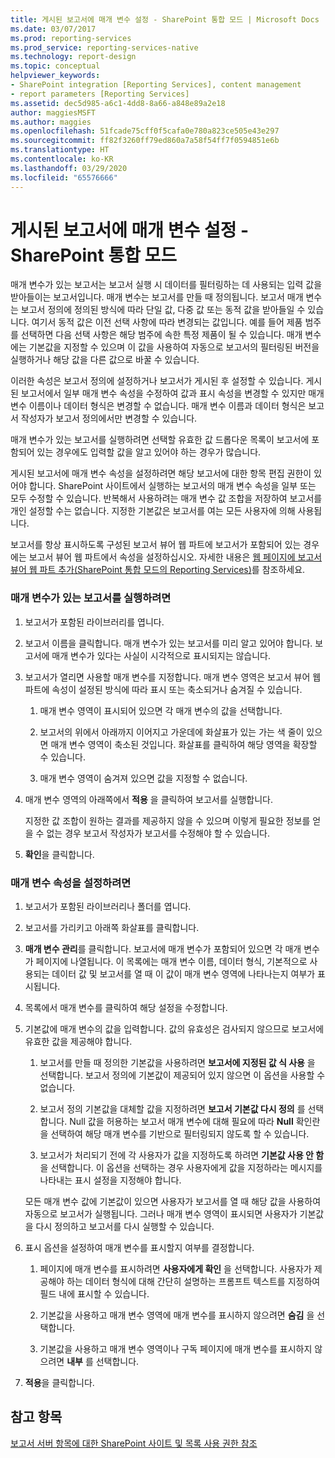 ```yaml
---
title: 게시된 보고서에 매개 변수 설정 - SharePoint 통합 모드 | Microsoft Docs
ms.date: 03/07/2017
ms.prod: reporting-services
ms.prod_service: reporting-services-native
ms.technology: report-design
ms.topic: conceptual
helpviewer_keywords:
- SharePoint integration [Reporting Services], content management
- report parameters [Reporting Services]
ms.assetid: dec5d985-a6c1-4dd8-8a66-a848e89a2e18
author: maggiesMSFT
ms.author: maggies
ms.openlocfilehash: 51fcade75cff0f5cafa0e780a823ce505e43e297
ms.sourcegitcommit: ff82f3260ff79ed860a7a58f54ff7f0594851e6b
ms.translationtype: HT
ms.contentlocale: ko-KR
ms.lasthandoff: 03/29/2020
ms.locfileid: "65576666"
---
```

# <a name="set-parameters-on-a-published-report---sharepoint-integrated-mode"></a>게시된 보고서에 매개 변수 설정 - SharePoint 통합 모드
  매개 변수가 있는 보고서는 보고서 실행 시 데이터를 필터링하는 데 사용되는 입력 값을 받아들이는 보고서입니다. 매개 변수는 보고서를 만들 때 정의됩니다. 보고서 매개 변수는 보고서 정의에 정의된 방식에 따라 단일 값, 다중 값 또는 동적 값을 받아들일 수 있습니다. 여기서 동적 값은 이전 선택 사항에 따라 변경되는 값입니다. 예를 들어 제품 범주를 선택하면 다음 선택 사항은 해당 범주에 속한 특정 제품이 될 수 있습니다. 매개 변수에는 기본값을 지정할 수 있으며 이 값을 사용하여 자동으로 보고서의 필터링된 버전을 실행하거나 해당 값을 다른 값으로 바꿀 수 있습니다.  
  
 이러한 속성은 보고서 정의에 설정하거나 보고서가 게시된 후 설정할 수 있습니다. 게시된 보고서에서 일부 매개 변수 속성을 수정하여 값과 표시 속성을 변경할 수 있지만 매개 변수 이름이나 데이터 형식은 변경할 수 없습니다. 매개 변수 이름과 데이터 형식은 보고서 작성자가 보고서 정의에서만 변경할 수 있습니다.  
  
 매개 변수가 있는 보고서를 실행하려면 선택할 유효한 값 드롭다운 목록이 보고서에 포함되어 있는 경우에도 입력할 값을 알고 있어야 하는 경우가 많습니다.  
  
 게시된 보고서에 매개 변수 속성을 설정하려면 해당 보고서에 대한 항목 편집 권한이 있어야 합니다. SharePoint 사이트에서 실행하는 보고서의 매개 변수 속성을 일부 또는 모두 수정할 수 있습니다. 반복해서 사용하려는 매개 변수 값 조합을 저장하여 보고서를 개인 설정할 수는 없습니다. 지정한 기본값은 보고서를 여는 모든 사용자에 의해 사용됩니다.  
  
 보고서를 항상 표시하도록 구성된 보고서 뷰어 웹 파트에 보고서가 포함되어 있는 경우에는 보고서 뷰어 웹 파트에서 속성을 설정하십시오. 자세한 내용은 [웹 페이지에 보고서 뷰어 웹 파트 추가&#40;SharePoint 통합 모드의 Reporting Services&#41;](../../reporting-services/report-server-sharepoint/add-the-report-viewer-web-part-to-a-web-page.md)를 참조하세요.  
  
### <a name="to-run-a-parameterized-report"></a>매개 변수가 있는 보고서를 실행하려면  
  
1.  보고서가 포함된 라이브러리를 엽니다.  
  
2.  보고서 이름을 클릭합니다. 매개 변수가 있는 보고서를 미리 알고 있어야 합니다. 보고서에 매개 변수가 있다는 사실이 시각적으로 표시되지는 않습니다.  
  
3.  보고서가 열리면 사용할 매개 변수를 지정합니다. 매개 변수 영역은 보고서 뷰어 웹 파트에 속성이 설정된 방식에 따라 표시 또는 축소되거나 숨겨질 수 있습니다.  
  
    1.  매개 변수 영역이 표시되어 있으면 각 매개 변수의 값을 선택합니다.  
  
    2.  보고서의 위에서 아래까지 이어지고 가운데에 화살표가 있는 가는 색 줄이 있으면 매개 변수 영역이 축소된 것입니다. 화살표를 클릭하여 해당 영역을 확장할 수 있습니다.  
  
    3.  매개 변수 영역이 숨겨져 있으면 값을 지정할 수 없습니다.  
  
4.  매개 변수 영역의 아래쪽에서 **적용** 을 클릭하여 보고서를 실행합니다.  
  
     지정한 값 조합이 원하는 결과를 제공하지 않을 수 있으며 이렇게 필요한 정보를 얻을 수 없는 경우 보고서 작성자가 보고서를 수정해야 할 수 있습니다.  
  
5.  **확인**을 클릭합니다.  
  
### <a name="to-set-parameter-properties"></a>매개 변수 속성을 설정하려면  
  
1.  보고서가 포함된 라이브러리나 폴더를 엽니다.  
  
2.  보고서를 가리키고 아래쪽 화살표를 클릭합니다.  
  
3.  **매개 변수 관리**를 클릭합니다. 보고서에 매개 변수가 포함되어 있으면 각 매개 변수가 페이지에 나열됩니다. 이 목록에는 매개 변수 이름, 데이터 형식, 기본적으로 사용되는 데이터 값 및 보고서를 열 때 이 값이 매개 변수 영역에 나타나는지 여부가 표시됩니다.  
  
4.  목록에서 매개 변수를 클릭하여 해당 설정을 수정합니다.  
  
5.  기본값에 매개 변수의 값을 입력합니다. 값의 유효성은 검사되지 않으므로 보고서에 유효한 값을 제공해야 합니다.  
  
    1.  보고서를 만들 때 정의한 기본값을 사용하려면 **보고서에 지정된 값 식 사용** 을 선택합니다. 보고서 정의에 기본값이 제공되어 있지 않으면 이 옵션을 사용할 수 없습니다.  
  
    2.  보고서 정의 기본값을 대체할 값을 지정하려면 **보고서 기본값 다시 정의** 를 선택합니다. Null 값을 허용하는 보고서 매개 변수에 대해 필요에 따라 **Null** 확인란을 선택하여 해당 매개 변수를 기반으로 필터링되지 않도록 할 수 있습니다.  
  
    3.  보고서가 처리되기 전에 각 사용자가 값을 지정하도록 하려면 **기본값 사용 안 함** 을 선택합니다. 이 옵션을 선택하는 경우 사용자에게 값을 지정하라는 메시지를 나타내는 표시 설정을 지정해야 합니다.  
  
     모든 매개 변수 값에 기본값이 있으면 사용자가 보고서를 열 때 해당 값을 사용하여 자동으로 보고서가 실행됩니다. 그러나 매개 변수 영역이 표시되면 사용자가 기본값을 다시 정의하고 보고서를 다시 실행할 수 있습니다.  
  
6.  표시 옵션을 설정하여 매개 변수를 표시할지 여부를 결정합니다.  
  
    1.  페이지에 매개 변수를 표시하려면 **사용자에게 확인** 을 선택합니다. 사용자가 제공해야 하는 데이터 형식에 대해 간단히 설명하는 프롬프트 텍스트를 지정하여 필드 내에 표시할 수 있습니다.  
  
    2.  기본값을 사용하고 매개 변수 영역에 매개 변수를 표시하지 않으려면 **숨김** 을 선택합니다.  
  
    3.  기본값을 사용하고 매개 변수 영역이나 구독 페이지에 매개 변수를 표시하지 않으려면 **내부** 를 선택합니다.  
  
7.  **적용**을 클릭합니다.  
  
## <a name="see-also"></a>참고 항목  
 [보고서 서버 항목에 대한 SharePoint 사이트 및 목록 사용 권한 참조](../../reporting-services/security/sharepoint-site-and-list-permission-reference-for-report-server-items.md)  
  
  
